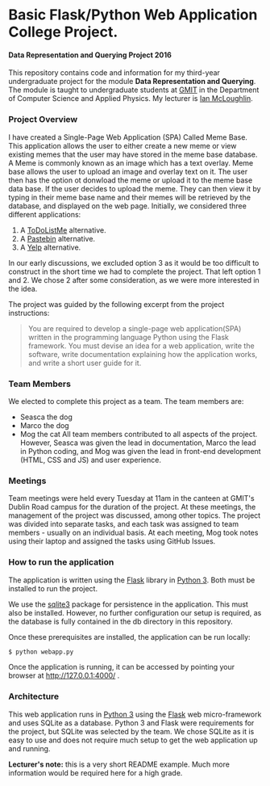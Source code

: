 # Basic Flask/Python Web Application College Project.
#### Data Representation and Querying Project 2016

This repository contains code and information for my third-year undergraduate project for the module **Data Representation and Querying**.
The module is taught to undergraduate students at [GMIT](http://www.gmit.ie) in the Department of Computer Science and Applied Physics.
My lecturer is [Ian McLoughlin](https://ianmcloughlin.github.io).

### Project Overview
I have created a Single-Page Web Application (SPA) Called Meme Base.
This application allows the user to either create a new meme or view existing memes
that the user may have stored in the meme base database.
A Meme is commonly known as an image which has a text overlay.
Meme base allows the user to upload an image and overlay text on it.
The user then has the option ot donwload the meme or upload it to the meme base data base.
If the user decides to upload the meme.
They can then view it by typing in their meme base name and their memes will be retrieved by the database,
and displayed on the web page.
Initially, we considered three different applications:

1. A [ToDoListMe](http://todolistme.net/) alternative.
2. A [Pastebin](http://pastebin.com/) alternative.
3. A [Yelp](https://www.yelp.ie/) alternative.

In our early discussions, we excluded option 3 as it would be too difficult to construct in the short time we had to complete the project.
That left option 1 and 2.
We chose 2 after some consideration, as we were more interested in the idea.

The project was guided by the following excerpt from the project instructions:
>You are required to develop a single-page web application(SPA) written in the programming language Python using the Flask framework. You must devise an idea for a web application, write the software, write documentation explaining how the application works, and write a short user guide for it.


### Team Members
We elected to complete this project as a team.
The team members are:
- Seasca the dog
- Marco the dog
- Mog the cat
All team members contributed to all aspects of the project.
However, Seasca was given the lead in documentation, Marco the lead in Python coding, and Mog was given the lead in front-end development (HTML, CSS and JS) and user experience.

### Meetings
Team meetings were held every Tuesday at 11am in the canteen at GMIT's Dublin Road campus for the duration of the project.
At these meetings, the management of the project was discussed, among other topics.
The project was divided into separate tasks, and each task was assigned to team members - usually on an individual basis.
At each meeting, Mog took notes using their laptop and assigned the tasks using GitHub Issues.


### How to run the application
The application is written using the [Flask](http://flask.pocoo.org/) library in [Python 3](https://www.python.org).
Both must be installed to run the project.

We use the [sqlite3](https://docs.python.org/2/library/sqlite3.html) package for persistence in the application.
This must also be installed.
However, no further configuration our setup is required, as the database is fully contained in the db directory in this repository.

Once these prerequisites are installed, the application can be run locally:
```bash
$ python webapp.py
```
Once the application is running, it can be accessed by pointing your browser at http://127.0.0.1:4000/ .

### Architecture
This web application runs in [Python 3](https://www.python.org) using the [Flask](http://flask.pocoo.org/) web micro-framework and uses SQLite as a database.
Python 3 and Flask were requirements for the project, but SQLite was selected by the team.
We chose SQLite as it is easy to use and does not require much setup to get the web application up and running.


**Lecturer's note:** this is a very short README example. Much more information would be required here for a high grade.
